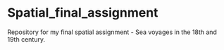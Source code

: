 # Spatial_final_assignment
Repository for my final spatial assignment - Sea voyages in the 18th and 19th century. 
